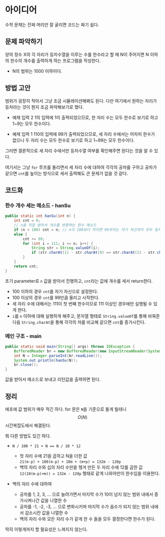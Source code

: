 # 아이디어
수학 문제는 진짜 머리만 잘 굴리면 코드는 짜기 쉽다.

## 문제 파악하기
양의 정수 X의 각 자리가 등차수열을 이루는 수를 한수라고 할 때 N이 주어지면 N 이하의 한수의 개수를 출력하게 하는 프로그램을 작성한다.
- N의 범위는 1000 이하이다.

## 방법 고안
범위가 굉장히 작아서 그냥 조금 시뮬레이션해봐도 된다. 다만 여기에서 원하는 자리가 등차라는 것이 뭔지 조금 파악해보기로 했다.

- 예제 입력 2
	1의 입력에 1이 출력되었으므로, 한 자리 수는 모두 한수로 보기로 하고 1~9는 모두 한수이다.

- 예제 입력 1
	110의 입력에 99가 출력되었으므로, 세 자리 수에서는 어차피 한수가 없으니 두 자리 수는 모두 한수로 보기로 하고 1~99는 모두 한수이다.

그러면 결론적으로 세 자리 수에서만 등차수열 여부를 확인해주면 된다는 것을 알 수 있다.

여기서는 그냥 `for` 루프를 돌리면서 세 자리 수에 대하여 각각의 공차를 구하고 공차가 같으면 `cnt`를 높이는 방식으로 세서 출력해도 큰 문제가 없을 것 같다.


## 코드화
### 한수 개수 세는 메소드 - hanSu
```JAVA
public static int hanSu(int n) {
    int cnt = 0;
    // n을 직접 받아서 개수를 반환하는 한수 메소드
    if (n < 100) cnt = n; // n이 100보다 작다면 99까지는 자기 자신까지 모두 등차임
    else {
        cnt += 99;
        for (int i = 111; i <= n; i++) {
            String str = String.valueOf(i);
            if (str.charAt(1) - str.charAt(0) == str.charAt(2) - str.charAt(1)) cnt++;
        }
    }
    return cnt;
}
```
초기 parameter로 `n` 값을 받아서 진행하고, `cnt`라는 값에 개수를 세서 return한다.
- 100 이하의 경우 `cnt`를 자기 자신으로 설정한다.
- 100 이상의 경우 `cnt`를 99만큼 올리고 시작한다.
- 세 자리 수에 대해서는 111이 첫 번째 한수이므로 111 이상인 경우에만 실행될 수 있게 한다.
- `i`를 `n` 이하에 대해 실행하게 해주고, 문자열 형태로 `String.valueOf`를 통해 바꿔준 다음 `String.charAt`을 통해 각각의 차를 비교해 같으면 `cnt`를 증가시킨다.

### 메인 구조 - main
```JAVA
public static void main(String[] args) throws IOException {
    BufferedReader br = new BufferedReader(new InputStreamReader(System.in));
    int N = Integer.parseInt(br.readLine());
    System.out.println(hanSu(N));
    br.close();
}
```

값을 받아서 메소드로 보내고 리턴값을 출력하면 된다.

## 정리

애초에 값 범위가 매우 적긴 하다. for 문은 `N`을 기준으로 돌게 될테니 $$O(N)$$ 시간복잡도에서 해결된다.

뭐 다른 방법도 있긴 하다.
- `N / 100 * 21 + N == N / 10 * 12`
	- 첫 자리 수에 21을 곱하고 N을 더한 값   
	`21(m-p) + 100(m-p) + 10m + (m+p) = 132m - 120p`
   	- 백의 자리 수와 십의 자리 수만을 챙겨 만든 두 자리 수에 12를 곱한 값   
    `12(10(m-p)+m)) = 132m - 120p`
    형태로 같게 나와야만이 한수임을 이용한다.

- 백의 자리 수에 대하여
	- 공차를 1, 2, 3, ... 으로 늘려가면서 마지막 수가 10이 넘지 않는 범위 내에서 증가시켜나간 값을 나열한 수
   	- 공차를 -1, -2, -3, ... 으로 변화시키며 마지막 수가 음수가 되지 않는 범위 내에서 감소시칸 값을 나열한 수
  	- 백의 자리 수와 모든 자리 수가 같게 한 수
    들을 모두 결정한다면 한수가 된다.
    
딱히 이렇게까지 할 필요성은 느껴지지 않는다.
